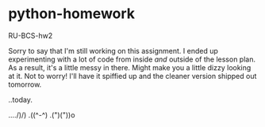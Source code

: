 # python-homework
RU-BCS-hw2

Sorry to say that I'm still working on this assignment.
I ended up experimenting with a lot of code from inside *and* outside of the lesson plan.
As a result, it's a little messy in there. Might make you a little dizzy looking at it.
Not to worry! I'll have it spiffied up and the cleaner version shipped out tomorrow.

..today.


..../)/)
.(\(^-^)
.(")("))o
